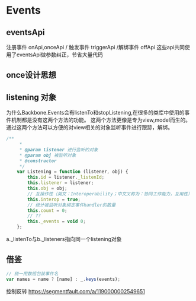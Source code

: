 # Events

## eventsApi
注册事件 onApi,onceApi / 触发事件 triggerApi /解绑事件 offApi 这些api共同使用了eventsApi做参数纠正，节省大量代码

## once设计思想

## listening 对象
为什么Backbone.Events会有listenTo和stopListening,在很多的类库中使用的事件机制都是没有这两个方法的功能。
这两个方法更像是专为view,model而生的。通过这两个方法可以方便的对view相关的对象监听事件进行跟踪，解绑。
````js
/**
     *
     * @param listener 进行监听的对象
     * @param obj 被监听对象
     * @constructor
     */
    var Listening = function (listener, obj) {
        this.id = listener._listenId;
        this.listener = listener;
        this.obj = obj;
        // 互操作性（英文：Interoperability；中文又称为：协同工作能力，互用性）作为一种特性，它指的是不同的系统和组织机构之间相互合作，协同工作（即互操作）的能力。
        this.interop = true;
        // 统计被监听对象绑定事件handler的数量
        this.count = 0;
        // ??
        this._events = void 0;
    };
````
a._listenTo与b._listeners指向同一个listening对象

## 借鉴
````js
// 统一用数组包装事件名
var names = name ? [name] : _.keys(events);
````

控制反转
https://segmentfault.com/a/1190000002549651